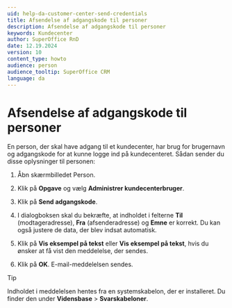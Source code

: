 ```yaml
---
uid: help-da-customer-center-send-credentials
title: Afsendelse af adgangskode til personer
description: Afsendelse af adgangskode til personer
keywords: Kundecenter
author: SuperOffice RnD
date: 12.19.2024
version: 10
content_type: howto
audience: person
audience_tooltip: SuperOffice CRM
language: da
---
```


# Afsendelse af adgangskode til personer

En person, der skal have adgang til et kundecenter, har brug for brugernavn og adgangskode for at kunne logge ind på kundecenteret. Sådan sender du disse oplysninger til personen:

1. Åbn skærmbilledet Person.

1. Klik på **Opgave** og vælg **Administrer kundecenterbruger**.

1. Klik på **Send adgangskode**.

1. I dialogboksen skal du bekræfte, at indholdet i felterne **Til** (modtageradresse), **Fra** (afsenderadresse) og **Emne** er korrekt. Du kan også justere de data, der blev indsat automatisk.

1. Klik på **Vis eksempel på tekst** eller **Vis eksempel på tekst**, hvis du ønsker at få vist den meddelelse, der sendes.

1. Klik på **OK**. E-mail-meddelelsen sendes.

> [!TIP]
> Indholdet i meddelelsen hentes fra en systemskabelon, der er installeret. Du finder den under **Vidensbase** > **Svarskabeloner**.
